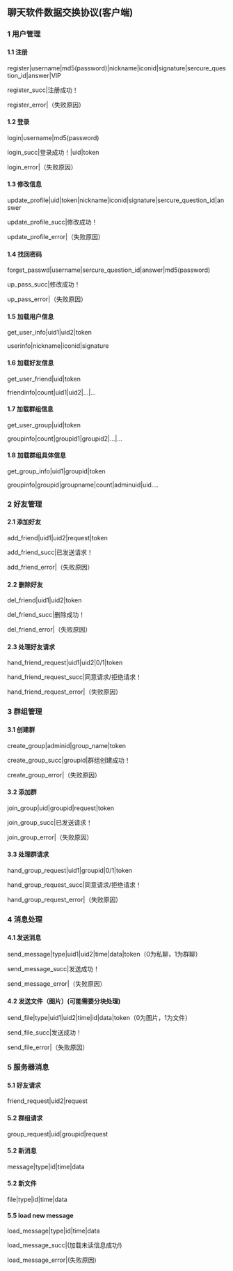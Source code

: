 ## 聊天软件数据交换协议(客户端)

### 1 用户管理

#### 1.1 注册

register|username|md5(password)|nickname|iconid|signature|sercure_question_id|answer|VIP

register_succ|注册成功！

register_error|（失败原因）

#### 1.2 登录

login|username|md5(password)

login_succ|登录成功！|uid|token

login_error|（失败原因）

#### 1.3 修改信息

update_profile|uid|token|nickname|iconid|signature|sercure_question_id|answer

update_profile_succ|修改成功！

update_profile_error|（失败原因）

#### 1.4 找回密码

forget_passwd|username|sercure_question_id|answer|md5(password)

up_pass_succ|修改成功！

up_pass_error|（失败原因）

#### 1.5 加载用户信息

get_user_info|uid1|uid2|token

userinfo|nickname|iconid|signature

#### 1.6 加载好友信息

get_user_friend|uid|token

friendinfo|count|uid1|uid2|...|...

#### 1.7 加载群组信息

get_user_group|uid|token

groupinfo|count|groupid1|groupid2|...|...

#### 1.8 加载群组具体信息

get_group_info|uid1|groupid|token

groupinfo|groupid|groupname|count|adminuid|uid....

### 2 好友管理

#### 2.1 添加好友

add_friend|uid1|uid2|request|token

add_friend_succ|已发送请求！

add_friend_error|（失败原因）

#### 2.2 删除好友

del_friend|uid1|uid2|token

del_friend_succ|删除成功！

del_friend_error|（失败原因）

#### 2.3 处理好友请求

hand_friend_request|uid1|uid2|0/1|token

hand_friend_request_succ|同意请求/拒绝请求！

hand_friend_request_error|（失败原因）

### 3 群组管理

#### 3.1 创建群

create_group|adminid|group_name|token

create_group_succ|groupid|群组创建成功！

create_group_error|（失败原因）

#### 3.2 添加群

join_group|uid|groupid|request|token

join_group_succ|已发送请求！

join_group_error|（失败原因）

#### 3.3 处理群请求

hand_group_request|uid1|groupid|0/1|token

hand_group_request_succ|同意请求/拒绝请求！

hand_group_request_error|（失败原因）

### 4 消息处理

#### 4.1 发送消息

send_message|type|uid1|uid2|time|data|token（0为私聊，1为群聊）

send_message_succ|发送成功！

send_message_error|（失败原因）

#### 4.2 发送文件（图片）(可能需要分块处理)

send_file|type|uid1|uid2|time|id|data|token（0为图片，1为文件）

send_file_succ|发送成功！

send_file_error|（失败原因）

### 5 服务器消息

#### 5.1 好友请求

friend_request|uid2|request

#### 5.2 群组请求

group_request|uid|groupid|request

#### 5.2 新消息

message|type|id|time|data

#### 5.2 新文件

file|type|id|time|data

#### 5.5 load new message

load_message|type|id|time|data

load_message_succ|(加载未读信息成功!)

load_message_error|(失败原因)
